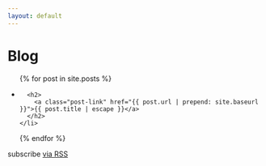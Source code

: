 ```yaml
---
layout: default
---
```


<h1 class="w3-container">Blog</h1>

<ul class="post-list">
  {% for post in site.posts %}
    <li>
      <!--<span class="post-meta">{{ post.date | date: "%b %-d, %Y" }}</span>-->

      <h2>
        <a class="post-link" href="{{ post.url | prepend: site.baseurl }}">{{ post.title | escape }}</a>
      </h2>
    </li>
  {% endfor %}
</ul>

<p class="rss-subscribe">subscribe <a href="{{ "/feed.xml" | prepend: site.baseurl }}">via RSS</a></p>
